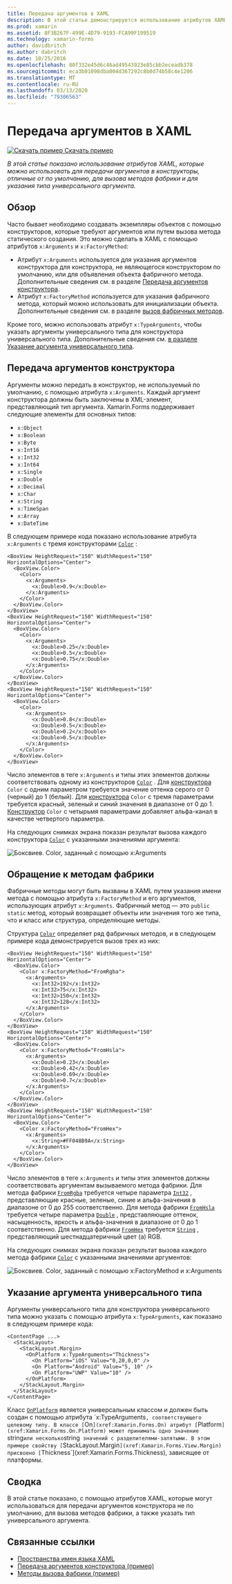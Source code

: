 ```yaml
---
title: Передача аргументов в XAML
description: В этой статье демонстрируется использование атрибутов XAML, которые могут использоваться для передачи аргументов конструктора не по умолчанию, для вызова методов фабрики, а также указать тип универсального аргумента.
ms.prod: xamarin
ms.assetid: 8F3B267F-499E-4D79-9193-FCA99F199519
ms.technology: xamarin-forms
author: davidbritch
ms.author: dabritch
ms.date: 10/25/2016
ms.openlocfilehash: 80f332e45d6c46ad49543923e85cbb2eceadb378
ms.sourcegitcommit: eca3b01098dba004d367292c8b0d74b58c4e1206
ms.translationtype: MT
ms.contentlocale: ru-RU
ms.lasthandoff: 03/13/2020
ms.locfileid: "79306563"
---
```

# <a name="passing-arguments-in-xaml"></a>Передача аргументов в XAML

[![Скачать пример](~/media/shared/download.png) Скачать пример](https://docs.microsoft.com/samples/xamarin/xamarin-forms-samples/xaml-passingconstructorarguments)

_В этой статье показано использование атрибутов XAML, которые можно использовать для передачи аргументов в конструкторы, отличные от по умолчанию, для вызова методов фабрики и для указания типа универсального аргумента._

## <a name="overview"></a>Обзор

Часто бывает необходимо создавать экземпляры объектов с помощью конструкторов, которые требуют аргументов или путем вызова метода статического создания. Это можно сделать в XAML с помощью атрибутов `x:Arguments` и `x:FactoryMethod`:

- Атрибут `x:Arguments` используется для указания аргументов конструктора для конструктора, не являющегося конструктором по умолчанию, или для объявления объекта фабричного метода. Дополнительные сведения см. в разделе [Передача аргументов конструктора](#constructor_arguments).
- Атрибут `x:FactoryMethod` используется для указания фабричного метода, который можно использовать для инициализации объекта. Дополнительные сведения см. в разделе [вызов фабричных методов](#factory_methods).

Кроме того, можно использовать атрибут `x:TypeArguments`, чтобы указать аргументы универсального типа для конструктора универсального типа. Дополнительные сведения см. [в разделе Указание аргумента универсального типа](#generic_type_arguments).

<a name="constructor_arguments" />

## <a name="passing-constructor-arguments"></a>Передача аргументов конструктора

Аргументы можно передать в конструктор, не используемый по умолчанию, с помощью атрибута `x:Arguments`. Каждый аргумент конструктора должны быть заключены в XML-элемент, представляющий тип аргумента. Xamarin.Forms поддерживает следующие элементы для основных типов:

- `x:Object`
- `x:Boolean`
- `x:Byte`
- `x:Int16`
- `x:Int32`
- `x:Int64`
- `x:Single`
- `x:Double`
- `x:Decimal`
- `x:Char`
- `x:String`
- `x:TimeSpan`
- `x:Array`
- `x:DateTime`

В следующем примере кода показано использование атрибута `x:Arguments` с тремя конструкторами [`Color`](xref:Xamarin.Forms.Color) :

```xaml
<BoxView HeightRequest="150" WidthRequest="150" HorizontalOptions="Center">
  <BoxView.Color>
    <Color>
      <x:Arguments>
        <x:Double>0.9</x:Double>
      </x:Arguments>
    </Color>
  </BoxView.Color>
</BoxView>
<BoxView HeightRequest="150" WidthRequest="150" HorizontalOptions="Center">
  <BoxView.Color>
    <Color>
      <x:Arguments>
        <x:Double>0.25</x:Double>
        <x:Double>0.5</x:Double>
        <x:Double>0.75</x:Double>
      </x:Arguments>
    </Color>
  </BoxView.Color>
</BoxView>
<BoxView HeightRequest="150" WidthRequest="150" HorizontalOptions="Center">
  <BoxView.Color>
    <Color>
      <x:Arguments>
        <x:Double>0.8</x:Double>
        <x:Double>0.5</x:Double>
        <x:Double>0.2</x:Double>
        <x:Double>0.5</x:Double>
      </x:Arguments>
    </Color>
  </BoxView.Color>
</BoxView>
```

Число элементов в теге `x:Arguments` и типы этих элементов должны соответствовать одному из конструкторов [`Color`](xref:Xamarin.Forms.Color) . Для [конструктора](xref:Xamarin.Forms.Color.%23ctor(System.Double)) `Color` с одним параметром требуется значение оттенка серого от 0 (черный) до 1 (белый). Для [конструктора](xref:Xamarin.Forms.Color.%23ctor(System.Double,System.Double,System.Double)) `Color` с тремя параметрами требуется красный, зеленый и синий значения в диапазоне от 0 до 1. [Конструктор](xref:Xamarin.Forms.Color.%23ctor(System.Double,System.Double,System.Double,System.Double)) `Color` с четырьмя параметрами добавляет альфа-канал в качестве четвертого параметра.

На следующих снимках экрана показан результат вызова каждого конструктора [`Color`](xref:Xamarin.Forms.Color) с указанными значениями аргумента:

![Боксвиев. Color, заданный с помощью x:Arguments](passing-arguments-images/passing-arguments.png)

<a name="factory_methods" />

## <a name="calling-factory-methods"></a>Обращение к методам фабрики

Фабричные методы могут быть вызваны в XAML путем указания имени метода с помощью атрибута `x:FactoryMethod` и его аргументов, использующих атрибут `x:Arguments`. Фабричный метод — это `public static` метод, который возвращает объекты или значения того же типа, что и класс или структура, определяющие методы.

Структура [`Color`](xref:Xamarin.Forms.Color) определяет ряд фабричных методов, и в следующем примере кода демонстрируется вызов трех из них:

```xaml
<BoxView HeightRequest="150" WidthRequest="150" HorizontalOptions="Center">
  <BoxView.Color>
    <Color x:FactoryMethod="FromRgba">
      <x:Arguments>
        <x:Int32>192</x:Int32>
        <x:Int32>75</x:Int32>
        <x:Int32>150</x:Int32>                        
        <x:Int32>128</x:Int32>
      </x:Arguments>
    </Color>
  </BoxView.Color>
</BoxView>
<BoxView HeightRequest="150" WidthRequest="150" HorizontalOptions="Center">
  <BoxView.Color>
    <Color x:FactoryMethod="FromHsla">
      <x:Arguments>
        <x:Double>0.23</x:Double>
        <x:Double>0.42</x:Double>
        <x:Double>0.69</x:Double>
        <x:Double>0.7</x:Double>
      </x:Arguments>
    </Color>
  </BoxView.Color>
</BoxView>
<BoxView HeightRequest="150" WidthRequest="150" HorizontalOptions="Center">
  <BoxView.Color>
    <Color x:FactoryMethod="FromHex">
      <x:Arguments>
        <x:String>#FF048B9A</x:String>
      </x:Arguments>
    </Color>
  </BoxView.Color>
</BoxView>
```

Число элементов в теге `x:Arguments` и типы этих элементов должны соответствовать аргументам вызываемого метода фабрики. Для метода фабрики [`FromRgba`](xref:Xamarin.Forms.Color.FromRgba(System.Int32,System.Int32,System.Int32,System.Int32)) требуется четыре параметра [`Int32`](https://docs.microsoft.com/dotnet/api/system.int32) , представляющие красные, зеленые, синие и альфа-значения в диапазоне от 0 до 255 соответственно. Для метода фабрики [`FromHsla`](xref:Xamarin.Forms.Color.FromHsla(System.Double,System.Double,System.Double,System.Double)) требуется четыре параметра [`Double`](https://docs.microsoft.com/dotnet/api/system.double) , представляющие оттенок, насыщенность, яркость и альфа-значения в диапазоне от 0 до 1 соответственно. Для метода фабрики [`FromHex`](xref:Xamarin.Forms.Color.FromHex(System.String)) требуется [`String`](https://docs.microsoft.com/dotnet/api/system.string) , представляющий шестнадцатеричный цвет (a) RGB.

На следующих снимках экрана показан результат вызова каждого метода фабрики [`Color`](xref:Xamarin.Forms.Color) с указанными значениями аргументов:

![Боксвиев. Color, заданный с помощью x:FactoryMethod и x:Arguments](passing-arguments-images/factory-methods.png)

<a name="generic_type_arguments" />

## <a name="specifying-a-generic-type-argument"></a>Указание аргумента универсального типа

Аргументы универсального типа для конструктора универсального типа можно указать с помощью атрибута `x:TypeArguments`, как показано в следующем примере кода:

```xaml
<ContentPage ...>
  <StackLayout>
    <StackLayout.Margin>
      <OnPlatform x:TypeArguments="Thickness">
        <On Platform="iOS" Value="0,20,0,0" />
        <On Platform="Android" Value="5, 10" />
        <On Platform="UWP" Value="10" />
      </OnPlatform>
    </StackLayout.Margin>
  </StackLayout>
</ContentPage>
```

Класс [`OnPlatform`](xref:Xamarin.Forms.OnPlatform`1) является универсальным классом и должен быть создан с помощью атрибута `x:TypeArguments`, соответствующего целевому типу. В классе [`On`](xref:Xamarin.Forms.On) атрибут [`Platform`](xref:Xamarin.Forms.On.Platform) может принимать одно значение `string` или несколько `string` значений с разделителями-запятыми. В этом примере свойству [`StackLayout.Margin`](xref:Xamarin.Forms.View.Margin) присвоено [`Thickness`](xref:Xamarin.Forms.Thickness), зависящее от платформы.

## <a name="summary"></a>Сводка

В этой статье показано, с помощью атрибутов XAML, которые могут использоваться для передачи аргументов конструктора не по умолчанию, для вызова методов фабрики, а также указать тип универсального аргумента.

## <a name="related-links"></a>Связанные ссылки

- [Пространства имен языка XAML](~/xamarin-forms/xaml/namespaces.md)
- [Передача аргументов конструктора (пример)](https://docs.microsoft.com/samples/xamarin/xamarin-forms-samples/xaml-passingconstructorarguments)
- [Методы вызова фабрики (пример)](https://docs.microsoft.com/samples/xamarin/xamarin-forms-samples/xaml-callingfactorymethods)
